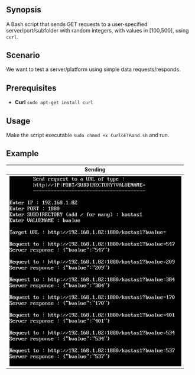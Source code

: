 # 

## Synopsis

A Bash script that sends GET requests to a user-specified server/port/subfolder with random integers, with values in  [100,500], using ```curl```.

## Scenario

We want to test a server/platform using simple data requests/responds.

## Prerequisites

* **Curl** ```sudo apt-get install curl```

## Usage

Make the script executable ```sudo chmod +x CurlGETRand.sh``` and run.

## Example

Sending|
------------ |
![example](/images/example.png) |

